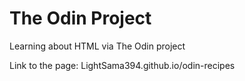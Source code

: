 # The Odin Project
Learning about HTML via The Odin project

Link to the page: LightSama394.github.io/odin-recipes